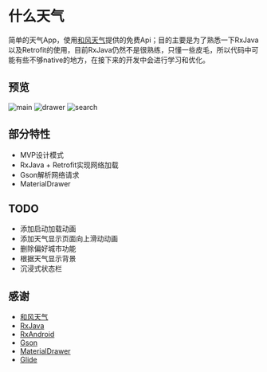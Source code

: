 # 什么天气
简单的天气App，使用[和风天气](http://www.heweather.com)提供的免费Api；目的主要是为了熟悉一下RxJava以及Retrofit的使用，目前RxJava仍然不是很熟练，只懂一些皮毛，所以代码中可能有些不够native的地方，在接下来的开发中会进行学习和优化。

## 预览
![main](../Weather/main.png )
![drawer](../Weather/drawer.png )
![search](../Weather/search.png )

## 部分特性
- MVP设计模式
- RxJava + Retrofit实现网络加载
- Gson解析网络请求
- MaterialDrawer

## TODO
- 添加启动加载动画
- 添加天气显示页面向上滑动动画
- 删除偏好城市功能
- 根据天气显示背景
- 沉浸式状态栏

## 感谢
- [和风天气](http://www.heweather.com)
- [RxJava](https://github.com/ReactiveX/RxJava)
- [RxAndroid](https://github.com/ReactiveX/RxAndroid)
- [Gson](https://github.com/google/gson)
- [MaterialDrawer](https://github.com/mikepenz/MaterialDrawer)
- [Glide](https://github.com/bumptech/glide)



